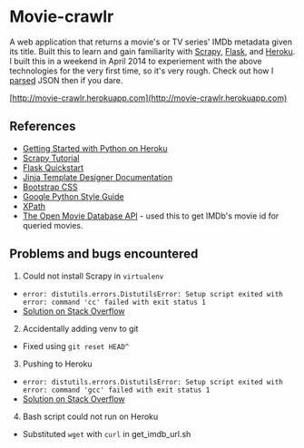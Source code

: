 Movie-crawlr
============

A web application that returns a movie's or TV series' IMDb metadata given its title. Built this to learn and gain familiarity with [Scrapy](http://scrapy.org), [Flask](http://flask.pocoo.org), and [Heroku](https://www.heroku.com). I built this in a weekend in April 2014 to experiement with the above technologies for the very first time, so it's very rough. Check out how I [parsed](https://github.com/staceytay/movie-crawlr/blob/master/get_imdb_url.sh) JSON then if you dare.

[http://movie-crawlr.herokuapp.com](http://movie-crawlr.herokuapp.com)

## References
* [Getting Started with Python on Heroku](https://devcenter.heroku.com/articles/getting-started-with-python)
* [Scrapy Tutorial](http://doc.scrapy.org/en/latest/intro/tutorial.html)
* [Flask Quickstart](http://flask.pocoo.org/docs/quickstart/#quickstart)
* [Jinja Template Designer Documentation](http://jinja.pocoo.org/docs/templates/)
* [Bootstrap CSS](http://getbootstrap.com/css/)
* [Google Python Style Guide](http://google-styleguide.googlecode.com/svn/trunk/pyguide.html)
* [XPath](http://www.w3.org/TR/xpath/)
* [The Open Movie Database API](http://www.omdbapi.com/) - used this to get IMDb's movie id for queried movies.

## Problems and bugs encountered
1. Could not install Scrapy in `virtualenv`  
  * ```error: distutils.errors.DistutilsError: Setup script exited with error: command 'cc' failed with exit status 1```
  * [Solution on Stack Overflow](http://stackoverflow.com/questions/22703393/clang-error-unknown-argument-mno-fused-madd-wunused-command-line-argumen)  
2. Accidentally adding venv to git  
  * Fixed using `git reset HEAD^`  
3. Pushing to Heroku  
  * ```error: distutils.errors.DistutilsError: Setup script exited with error: command 'gcc' failed with exit status 1```
  * [Solution on Stack Overflow](http://stackoverflow.com/questions/22415725/problems-with-custom-libffi-heroku-buildpack)  
4. Bash script could not run on Heroku  
  * Substituted `wget` with `curl` in get_imdb_url.sh
